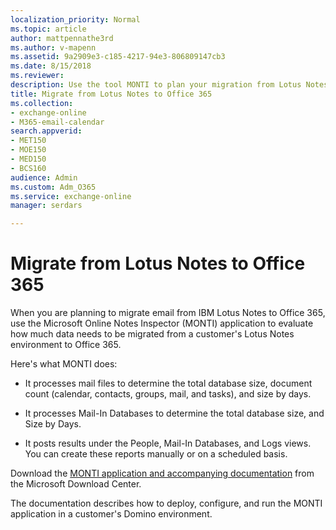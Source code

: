 ```yaml
---
localization_priority: Normal
ms.topic: article
author: mattpennathe3rd
ms.author: v-mapenn
ms.assetid: 9a2909e3-c185-4217-94e3-806809147cb3
ms.date: 8/15/2018
ms.reviewer: 
description: Use the tool MONTI to plan your migration from Lotus Notes to Office 365.
title: Migrate from Lotus Notes to Office 365
ms.collection: 
- exchange-online
- M365-email-calendar
search.appverid:
- MET150
- MOE150
- MED150
- BCS160
audience: Admin
ms.custom: Adm_O365
ms.service: exchange-online
manager: serdars

---
```


# Migrate from Lotus Notes to Office 365

When you are planning to migrate email from IBM Lotus Notes to Office 365, use the Microsoft Online Notes Inspector (MONTI) application to evaluate how much data needs to be migrated from a customer's Lotus Notes environment to Office 365.

Here's what MONTI does:

- It processes mail files to determine the total database size, document count (calendar, contacts, groups, mail, and tasks), and size by days.

- It processes Mail-In Databases to determine the total database size, and Size by Days.

- It posts results under the People, Mail-In Databases, and Logs views. You can create these reports manually or on a scheduled basis.

Download the [MONTI application and accompanying documentation](https://go.microsoft.com/fwlink/p/?LinkId=248641) from the Microsoft Download Center.

The documentation describes how to deploy, configure, and run the MONTI application in a customer's Domino environment.
